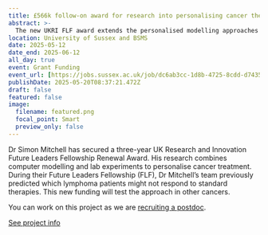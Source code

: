 ```yaml
---
title: £566k follow-on award for research into personalising cancer therapy
abstract: >-
  The new UKRI FLF award extends the personalised modelling approaches being pioneered in the Mitchell lab towards clinical use in multiple malignancies.
location: University of Sussex and BSMS
date: 2025-05-12
date_end: 2025-06-12
all_day: true
event: Grant Funding
event_url: [https://jobs.sussex.ac.uk/job/dc6ab3cc-1d8b-4725-8cdd-d7435d6c308d](https://mitchell.science/project/multi-malignancy/)
publishDate: 2025-05-20T08:37:21.472Z
draft: false
featured: false
image:
  filename: featured.png
  focal_point: Smart
  preview_only: false
---
```

Dr Simon Mitchell has secured a three-year UK Research and Innovation Future Leaders Fellowship Renewal Award. His research combines computer modelling and lab experiments to personalise cancer treatment. During their Future Leaders Fellowship (FLF), Dr Mitchell’s team previously predicted which lymphoma patients might not respond to standard therapies. This new funding will test the approach in other cancers.

You can work on this project as we are [recruiting a postdoc](../talk/FLFRenewal).

[See project info](../project/multi-malignancy/)
